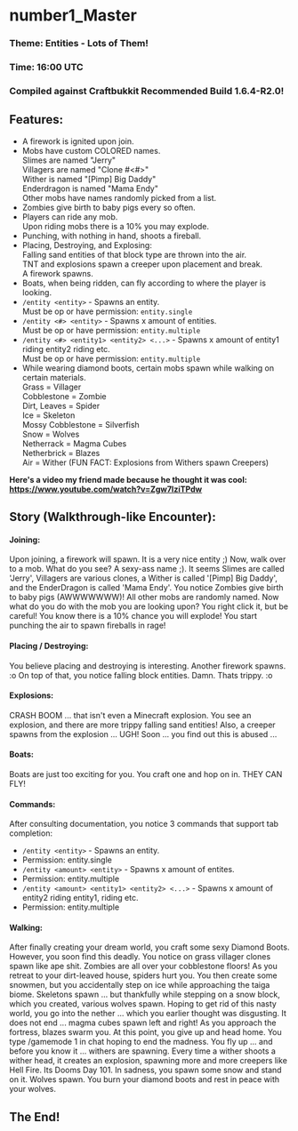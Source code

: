 number1_Master
==============
### Theme: Entities - Lots of Them!

### Time: 16:00 UTC

### Compiled against Craftbukkit Recommended Build 1.6.4-R2.0!

Features:
---------
- A firework is ignited upon join.
- Mobs have custom COLORED names.  
  Slimes are named "Jerry"  
  Villagers are named "Clone #<#>"  
  Wither is named "[Pimp] Big Daddy"  
  Enderdragon is named "Mama Endy"  
  Other mobs have names randomly picked from a list.
- Zombies give birth to baby pigs every so often.
- Players can ride any mob.  
  Upon riding mobs there is a 10% you may explode.
- Punching, with nothing in hand, shoots a fireball.
- Placing, Destroying, and Explosing:  
  Falling sand entities of that block type are thrown into the air.  
  TNT and explosions spawn a creeper upon placement and break.  
  A firework spawns.
- Boats, when being ridden, can fly according to where the player is looking.
- `/entity <entity>` - Spawns an entity.  
  Must be op or have permission: `entity.single`
- `/entity <#> <entity>` - Spawns x amount of entities.  
  Must be op or have permission: `entity.multiple`
- `/entity <#> <entity1> <entity2> <...>` - Spawns x amount of entity1 riding entity2 riding etc.  
  Must be op or have permission: `entity.multiple`
- While wearing diamond boots, certain mobs spawn while walking on certain materials.  
  Grass = Villager  
  Cobblestone = Zombie  
  Dirt, Leaves = Spider  
  Ice = Skeleton  
  Mossy Cobblestone = Silverfish  
  Snow = Wolves  
  Netherrack = Magma Cubes  
  Netherbrick = Blazes  
  Air = Wither (FUN FACT: Explosions from Withers spawn Creepers)

**Here's a video my friend made because he thought it was cool: https://www.youtube.com/watch?v=Zgw7lziTPdw**

Story (Walkthrough-like Encounter):
------

#### Joining:
Upon joining, a firework will spawn. It is a very nice entity ;) Now, walk over to a mob.
What do you see? A sexy-ass name ;). It seems Slimes are called 'Jerry', Villagers are various clones,
a Wither is called '[Pimp] Big Daddy', and the EnderDragon is called 'Mama Endy'.
You notice Zombies give birth to baby pigs (AWWWWWWW)! All other mobs are randomly named.
Now what do you do with the mob you are looking upon? You right click it, but be careful!
You know there is a 10% chance you will explode! You start punching the air to spawn fireballs in rage!

#### Placing / Destroying:
You believe placing and destroying is interesting. Another firework spawns. :o
On top of that, you notice falling block entities. Damn. Thats trippy. :o

#### Explosions:
CRASH BOOM ... that isn't even a Minecraft explosion. You see an explosion, and there are more 
trippy falling sand entities! Also, a creeper spawns from the explosion ... UGH!
Soon ... you find out this is abused ...

#### Boats:
Boats are just too exciting for you. You craft one and hop on in. THEY CAN FLY!

#### Commands:
After consulting documentation, you notice 3 commands that support tab completion:
* `/entity <entity>` - Spawns an entity.
* Permission: entity.single
* `/entity <amount> <entity>` - Spawns x amount of entites.
* Permission: entity.multiple
* `/entity <amount> <entity1> <entity2> <...>` - Spawns x amount of entity2 riding entity1, riding etc.
* Permission: entity.multiple

#### Walking:
After finally creating your dream world, you craft some sexy Diamond Boots.
However, you soon find this deadly. You notice on grass villager clones spawn like ape shit.
Zombies are all over your cobblestone floors! As you retreat to your dirt-leaved house, spiders hurt you. 
You then create some snowmen, but you accidentally step on ice while approaching the taiga biome.
Skeletons spawn ... but thankfully while stepping on a snow block, which you created, various wolves spawn.
Hoping to get rid of this nasty world, you go into the nether ... which you earlier thought was disgusting.
It does not end ... magma cubes spawn left and right! As you approach the fortress, blazes swarm you.
At this point, you give up and head home. You type /gamemode 1 in chat hoping to end the madness.
You fly up ... and before you know it ... withers are spawning. Every time a wither shoots a wither head,
it creates an explosion, spawning more and more creepers like Hell Fire. Its Dooms Day 101. In sadness,
you spawn some snow and stand on it. Wolves spawn. You burn your diamond boots and rest in peace with your wolves.

The End!
--------
